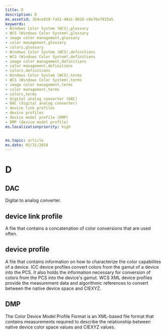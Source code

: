 ```yaml
---
title: D
description: D
ms.assetid: 3b4ce918-fa51-48a1-9026-c8e76e7015a5
keywords:
- Windows Color System (WCS),glossary
- WCS (Windows Color System),glossary
- image color management,glossary
- color management,glossary
- colors,glossary
- Windows Color System (WCS),definitions
- WCS (Windows Color System),definitions
- image color management,definitions
- color management,definitions
- colors,definitions
- Windows Color System (WCS),terms
- WCS (Windows Color System),terms
- image color management,terms
- color management,terms
- colors,terms
- digital analog converter (DAC)
- DAC (digital analog converter)
- device link profiles
- device profiles
- device model profile (DMP)
- DMP (device model profile)
ms.localizationpriority: high


ms.topic: article
ms.date: 05/31/2018
---
```


# D

## DAC

Digital to analog converter.

## device link profile

A file that contains a concatenation of color conversions that are used often.

## device profile

A file that contains information on how to characterize the color capabilites of a device. ICC device profiles convert colors from the gamut of a device into the PCS. It also holds the information necessary for conversion of colors from the PCS into the device's gamut. WCS XML device profiles provide the measurement data and algorithmic references to convert between the native device space and CIEXYZ.

## DMP

The Color Device Model Profile Format is an XML-based file format that contains measurements required to describe the relationship between native device color space values and CIEXYZ values.

 

 




